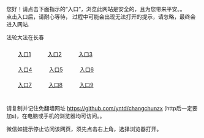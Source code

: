 您好！请点击下面指示的“入口”，浏览此网站是安全的，且为您带来平安。。 <br/>
点击入口后，请耐心等待， 过程中可能会出现无法打开的提示，请忽略，最终会进入网站. </br>

法轮大法在长春<br/>
<div style="padding:10px"><a style="margin:20px" target="_blank" href="https://dx0j9fqtt1dsv.cloudfront.net/2Qpsp?ysneymrm" id="ccLink1" rel="nofollow">入口1</a> <a target="_blank" style="margin:20px" href="https://d1r0ybta475nq2.cloudfront.net/2Qpsp?gadevcc" id="ccLink2" rel="nofollow">入口2</a> <a style="margin:20px" target="_blank" href="https://d1lvlwi71eg982.cloudfront.net/2Qpsp?xdsqvxf" id="ccLink3" rel="nofollow">入口3</a></div>

<div style="padding:10px" ><a style="margin:20px" target="_blank" href="https://dx0j9fqtt1dsv.cloudfront.net/2Qpsp?ysneymrm" id="ccLink4" rel="nofollow">入口4</a> <a style="margin:20px" href="https://d1r0ybta475nq2.cloudfront.net/2Qpsp?gadevcc" target="_blank" id="ccLink5" rel="nofollow">入口5</a> <a style="margin:20px" href="https://d1lvlwi71eg982.cloudfront.net/2Qpsp?xdsqvxf" target="_blank" id="ccLink6" rel="nofollow">入口6</a></div>

<div style="padding:10px"><a style="margin:20px" target="_blank" href="https://dx0j9fqtt1dsv.cloudfront.net/2Qpsp?ysneymrm" id="ccLink7" rel="nofollow">入口7</a> <a style="margin:20px" href="https://d1r0ybta475nq2.cloudfront.net/2Qpsp?gadevcc" target="_blank" id="ccLink8" rel="nofollow">入口8</a> <a style="margin:20px" target="_blank" href="https://d1lvlwi71eg982.cloudfront.net/2Qpsp?xdsqvxf" id="ccLink9" rel="nofollow">入口9</a></div>

<br/>



请复制并记住免翻墙网址 https://github.com/yntd/changchunzx (http后一定要加s)，在电脑或手机的浏览器均可访问。。<br/>

微信如提示停止访问该网页，须先点击右上角，选择浏览器打开。
